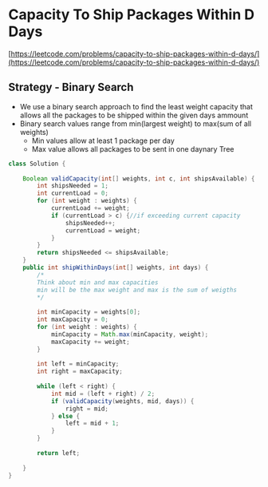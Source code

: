 # Capacity To Ship Packages Within D Days

[https://leetcode.com/problems/capacity-to-ship-packages-within-d-days/](https://leetcode.com/problems/capacity-to-ship-packages-within-d-days/)

## Strategy - Binary Search

* We use a binary search approach to find the least weight capacity that allows all the packages to be shipped within the given days ammount
* Binary search values range from min(largest weight) to max(sum of all weights)
  * Min values allow at least 1 package per day
  * Max value allows all packages to be sent in one daynary Tree&#x20;

```java
class Solution {
    
    Boolean validCapacity(int[] weights, int c, int shipsAvailable) {
        int shipsNeeded = 1;
        int currentLoad = 0;
        for (int weight : weights) {
            currentLoad += weight;
            if (currentLoad > c) {//if exceeding current capacity
                shipsNeeded++;
                currentLoad = weight;
            }
        }
        return shipsNeeded <= shipsAvailable;
    }
    public int shipWithinDays(int[] weights, int days) {
        /*
        Think about min and max capacities
        min will be the max weight and max is the sum of weigths
        */
        
        int minCapacity = weights[0];
        int maxCapacity = 0;
        for (int weight : weights) {
            minCapacity = Math.max(minCapacity, weight);
            maxCapacity += weight;
        }
        
        int left = minCapacity;
        int right = maxCapacity;
        
        while (left < right) {
            int mid = (left + right) / 2;
            if (validCapacity(weights, mid, days)) {
                right = mid;
            } else {
                left = mid + 1;
            }
        }
        
        return left;
        
    }
}
```
